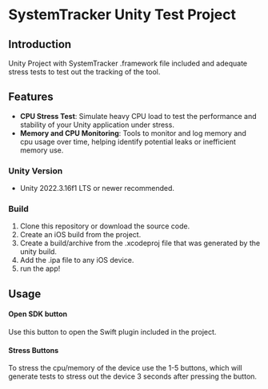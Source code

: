 # SystemTracker Unity Test Project

## Introduction

Unity Project with SystemTracker .framework file included and adequate stress tests to test out the tracking of the tool.

## Features

- **CPU Stress Test**: Simulate heavy CPU load to test the performance and stability of your Unity application under stress.
- **Memory and CPU Monitoring**: Tools to monitor and log memory and cpu usage over time, helping identify potential leaks or inefficient memory use.


### Unity Version

- Unity 2022.3.16f1 LTS or newer recommended.

### Build

1. Clone this repository or download the source code.
2. Create an iOS build from the project.
3. Create a build/archive from the .xcodeproj file that was generated by the unity build.
4. Add the .ipa file to any iOS device.
5. run the app!

## Usage

#### Open SDK button

Use this button to open the Swift plugin included in the project.

#### Stress Buttons
To stress the cpu/memory of the device use the 1-5 buttons, which will generate tests to stress out the device 3 seconds after pressing the button.




